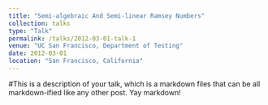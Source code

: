 ```yaml
---
title: "Semi-algebraic And Semi-linear Ramsey Numbers"
collection: talks
type: "Talk"
permalink: /talks/2012-03-01-talk-1
venue: "UC San Francisco, Department of Testing"
date: 2012-03-01
location: "San Francisco, California"
---
```


#This is a description of your talk, which is a markdown files that can be all markdown-ified like any other post. Yay markdown!
